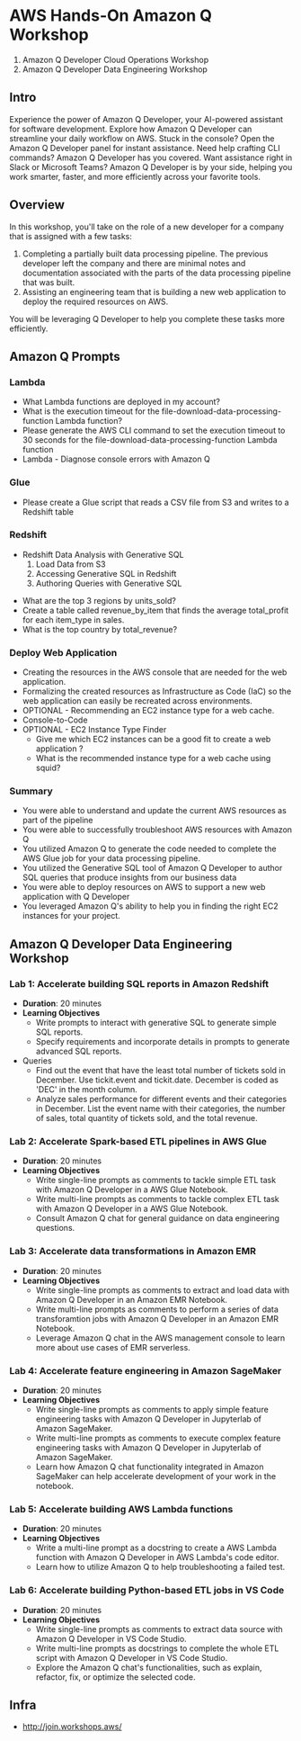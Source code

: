 # AWS Hands-On Amazon Q Workshop

1. Amazon Q Developer Cloud Operations Workshop
2. Amazon Q Developer Data Engineering Workshop

## Intro

Experience the power of Amazon Q Developer, your AI-powered assistant for software development. Explore how Amazon Q Developer can streamline your daily workflow on AWS. Stuck in the console? Open the Amazon Q Developer panel for instant assistance. Need help crafting CLI commands? Amazon Q Developer has you covered. Want assistance right in Slack or Microsoft Teams? Amazon Q Developer is by your side, helping you work smarter, faster, and more efficiently across your favorite tools.

## Overview

In this workshop, you'll take on the role of a new developer for a company that is assigned with a few tasks:

1. Completing a partially built data processing pipeline. The previous developer left the company and there are minimal notes and documentation associated with the parts of the data processing pipeline that was built.
2. Assisting an engineering team that is building a new web application to deploy the required resources on AWS.

You will be leveraging Q Developer to help you complete these tasks more efficiently.

## Amazon Q Prompts

### Lambda
- What Lambda functions are deployed in my account?
- What is the execution timeout for the file-download-data-processing-function Lambda function?
- Please generate the AWS CLI command to set the execution timeout to 30 seconds for the file-download-data-processing-function Lambda function
- Lambda - Diagnose console errors with Amazon Q

### Glue

- Please create a Glue script that reads a CSV file from S3 and writes to a Redshift table

### Redshift

- Redshift Data Analysis with Generative SQL
	1. Load Data from S3
	2. Accessing Generative SQL in Redshift
	3. Authoring Queries with Generative SQL
* What are the top 3 regions by units_sold?
* Create a table called revenue_by_item that finds the average total_profit for each item_type in sales.
* What is the top country by total_revenue?

### Deploy Web Application

- Creating the resources in the AWS console that are needed for the web application.
- Formalizing the created resources as Infrastructure as Code (IaC) so the web application can easily be recreated across environments.
- OPTIONAL - Recommending an EC2 instance type for a web cache.
- Console-to-Code
- OPTIONAL - EC2 Instance Type Finder
	- Give me which EC2 instances can be a good fit to create a web application ?
	- What is the recommended instance type for a web cache using squid?

### Summary

- You were able to understand and update the current AWS resources as part of the pipeline
- You were able to successfully troubleshoot AWS resources with Amazon Q
- You utilized Amazon Q to generate the code needed to complete the AWS Glue job for your data processing pipeline.
- You utilized the Generative SQL tool of Amazon Q Developer to author SQL queries that produce insights from our business data
- You were able to deploy resources on AWS to support a new web application with Q Developer
- You leveraged Amazon Q's ability to help you in finding the right EC2 instances for your project.

## Amazon Q Developer Data Engineering Workshop

### Lab 1: Accelerate building SQL reports in Amazon Redshift

- **Duration**: 20 minutes
- **Learning Objectives**
    - Write prompts to interact with generative SQL to generate simple SQL reports.
    - Specify requirements and incorporate details in prompts to generate advanced SQL reports.
- Queries
	- Find out the event that have the least total number of tickets sold in December. Use tickit.event and tickit.date. December is coded as 'DEC' in the month column.
	- Analyze sales performance for different events and their categories in December. List the event name with their categories, the number of sales, total quantity of tickets sold, and the total revenue.

### Lab 2: Accelerate Spark-based ETL pipelines in AWS Glue

- **Duration**: 20 minutes
- **Learning Objectives**
    - Write single-line prompts as comments to tackle simple ETL task with Amazon Q Developer in a AWS Glue Notebook.
    - Write multi-line prompts as comments to tackle complex ETL task with Amazon Q Developer in a AWS Glue Notebook.
    - Consult Amazon Q chat for general guidance on data engineering questions.

### Lab 3: Accelerate data transformations in Amazon EMR

- **Duration**: 20 minutes
- **Learning Objectives**
    - Write single-line prompts as comments to extract and load data with Amazon Q Developer in an Amazon EMR Notebook.
    - Write multi-line prompts as comments to perform a series of data transforamtion jobs with Amazon Q Developer in an Amazon EMR Notebook.
    - Leverage Amazon Q chat in the AWS management console to learn more about use cases of EMR serverless.

### Lab 4: Accelerate feature engineering in Amazon SageMaker

- **Duration**: 20 minutes
- **Learning Objectives**
    - Write single-line prompts as comments to apply simple feature engineering tasks with Amazon Q Developer in Jupyterlab of Amazon SageMaker.
    - Write multi-line prompts as comments to execute complex feature engineering tasks with Amazon Q Developer in Jupyterlab of Amazon SageMaker.
    - Learn how Amazon Q chat functionality integrated in Amazon SageMaker can help accelerate development of your work in the notebook.

### Lab 5: Accelerate building AWS Lambda functions

- **Duration**: 20 minutes
- **Learning Objectives**
    - Write a multi-line prompt as a docstring to create a AWS Lambda function with Amazon Q Developer in AWS Lambda's code editor.
    - Learn how to utilize Amazon Q to help troubleshooting a failed test.

### Lab 6: Accelerate building Python-based ETL jobs in VS Code

- **Duration**: 20 minutes
- **Learning Objectives**
    - Write single-line prompts as comments to extract data source with Amazon Q Developer in VS Code Studio.
    - Write multi-line prompts as docstrings to complete the whole ETL script with Amazon Q Developer in VS Code Studio.
    - Explore the Amazon Q chat's functionalities, such as explain, refactor, fix, or optimize the selected code.

## Infra

- http://join.workshops.aws/
